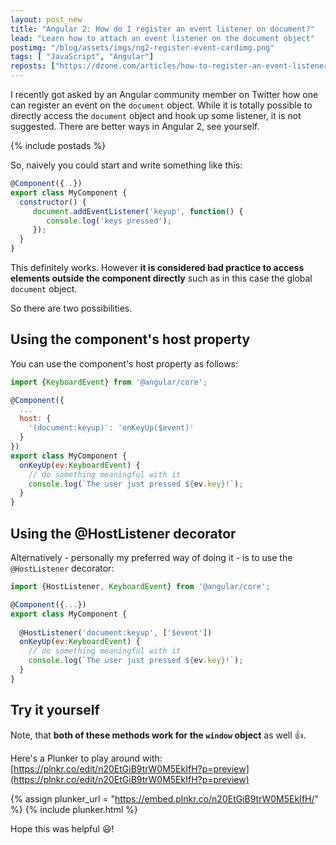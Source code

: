 ```yaml
---
layout: post_new
title: "Angular 2: How do I register an event listener on document?"
lead: "Learn how to attach an event listener on the document object"
postimg: "/blog/assets/imgs/ng2-register-event-cardimg.png"
tags: [ "JavaScript", "Angular"]
reposts: ["https://dzone.com/articles/how-to-register-an-event-listener-on-a-document"]
---
```


<div class="article-intro">
	I recently got asked by an Angular community member on Twitter how one can register an event on the <code>document</code> object. While it is totally possible to directly access the <code>document</code> object and hook up some listener, it is not suggested. There are better ways in Angular 2, see yourself.
</div>

{% include postads %}

So, naively you could start and write something like this:

```javascript
@Component({..})
export class MyComponent {
  constructor() {
     document.addEventListener('keyup', function() {
        console.log('keys pressed');
     });
  }
}
```

This definitely works. However **it is considered bad practice to access elements outside the component directly** such as in this case the global `document` object.

So there are two possibilities.

## Using the component's host property

You can use the component's host property as follows:

```javascript
import {KeyboardEvent} from '@angular/core';

@Component({
  ...
  host: {
    '(document:keyup)': 'onKeyUp($event)'
  }
})
export class MyComponent {
  onKeyUp(ev:KeyboardEvent) {
    // do something meaningful with it
    console.log(`The user just pressed ${ev.key}!`);
  }
}
```

## Using the @HostListener decorator

Alternatively - personally my preferred way of doing it - is to use the `@HostListener` decorator:

```javascript
import {HostListener, KeyboardEvent} from '@angular/core';

@Component({...})
export class MyComponent {
	
  @HostListener('document:keyup', ['$event'])
  onKeyUp(ev:KeyboardEvent) {
    // do something meaningful with it
    console.log(`The user just pressed ${ev.key}!`);
  }
}
```

## Try it yourself

Note, that **both of these methods work for the `window` object** as well :+1:.

Here's a Plunker to play around with: [https://plnkr.co/edit/n20EtGiB9trW0M5EkIfH?p=preview](https://plnkr.co/edit/n20EtGiB9trW0M5EkIfH?p=preview)

{% assign plunker_url = "https://embed.plnkr.co/n20EtGiB9trW0M5EkIfH/" %}
{% include plunker.html %}

Hope this was helpful :smiley:!
